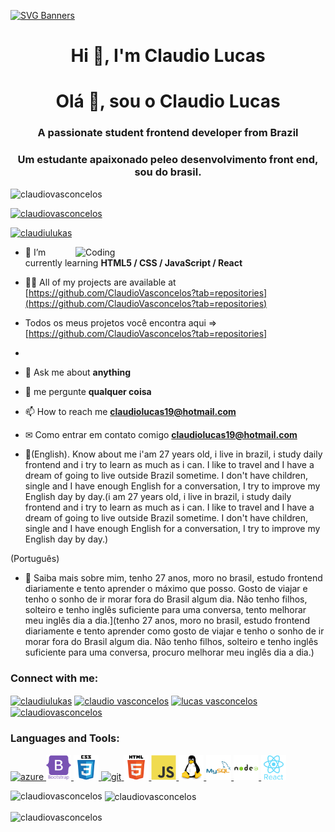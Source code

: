 
[![SVG Banners](https://svg-banners.vercel.app/api?type=typeWriter&text1=Wellcome%20To%20My%20Little%20World%20☕👨‍💻&width=800&height=400)](https://github.com/Akshay090/svg-banners)



<h1 align="center">Hi 👋, I'm Claudio Lucas</h1>

<h1 align="center">Olá 👋, sou o Claudio Lucas</h1>

<h3 align="center">A passionate student frontend developer from Brazil</h3>

<h3 align="center">Um estudante apaixonado peleo desenvolvimento front end, sou do brasil. </h3>

<p align="left"> <img src="https://komarev.com/ghpvc/?username=claudiovasconcelos&label=Profile%20views&color=0e75b6&style=flat" alt="claudiovasconcelos" /> </p>

<p align="left"> <a href="https://github.com/ryo-ma/github-profile-trophy"><img src="https://github-profile-trophy.vercel.app/?username=claudiovasconcelos" alt="claudiovasconcelos" /></a> </p>

<p align="left"> <a href="https://twitter.com/claudiulukas" target="blank"><img src="https://img.shields.io/twitter/follow/claudiulukas?logo=twitter&style=for-the-badge" alt="claudiulukas" /></a> </p>

<img align="right" alt="Coding" width="400" src="https://media1.giphy.com/media/kbRb4eyCNC0aMz5x68/giphy.gif?cid=ecf05e479e6njs68zza85uxshd4ujnzvd96lmukkjav372wt&rid=giphy.gif&ct=g">



- 🌱 I’m currently learning **HTML5 / CSS / JavaScript / React**

- 👨‍💻 All of my projects are available at [https://github.com/ClaudioVasconcelos?tab=repositories](https://github.com/ClaudioVasconcelos?tab=repositories)

- Todos os meus projetos você encontra aqui => [https://github.com/ClaudioVasconcelos?tab=repositories]
- 
- 💬 Ask me about **anything**

- 💬 me pergunte **qualquer coisa**

- 📫 How to reach me **claudiolucas19@hotmail.com**

- ✉ Como entrar em contato comigo **claudiolucas19@hotmail.com**
      
- 📄(English). Know about me i'am 27 years old, i live in brazil, i study daily frontend and i try to learn as much as i can. I like to travel and I have a dream of going to live outside Brazil sometime. I don't have children, single and I have enough English for a conversation, I try to improve my English day by day.(i am 27 years old, i live in brazil, i study daily frontend and i try to learn as much as i can. I like to travel and I have a dream of going to live outside Brazil sometime. I don't have children, single and I have enough English for a conversation, I try to improve my English day by day.)

(Português)
- 📄 Saiba mais sobre mim, tenho 27 anos, moro no brasil, estudo frontend diariamente e tento aprender o máximo que posso. Gosto de viajar e tenho o sonho de ir morar fora do Brasil algum dia. Não tenho filhos, solteiro e tenho inglês suficiente para uma conversa, tento melhorar meu inglês dia a dia.](tenho 27 anos, moro no brasil, estudo frontend diariamente e tento aprender como gosto de viajar e tenho o sonho de ir morar fora do Brasil algum dia. Não tenho filhos, solteiro e tenho inglês suficiente para uma conversa, procuro melhorar meu inglês dia a dia.)


<h3 align="left">Connect with me:</h3>
<p align="left">
<a href="https://twitter.com/claudiulukas" target="blank"><img align="center" src="https://raw.githubusercontent.com/rahuldkjain/github-profile-readme-generator/master/src/images/icons/Social/twitter.svg" alt="claudiulukas" height="30" width="40" /></a>
<a href="https://linkedin.com/in/claudio vasconcelos" target="blank"><img align="center" src="https://raw.githubusercontent.com/rahuldkjain/github-profile-readme-generator/master/src/images/icons/Social/linked-in-alt.svg" alt="claudio vasconcelos" height="30" width="40" /></a>
<a href="https://fb.com/lucas vasconcelos" target="blank"><img align="center" src="https://raw.githubusercontent.com/rahuldkjain/github-profile-readme-generator/master/src/images/icons/Social/facebook.svg" alt="lucas vasconcelos" height="30" width="40" /></a>
<a href="https://instagram.com/claudiovasconcelos" target="blank"><img align="center" src="https://raw.githubusercontent.com/rahuldkjain/github-profile-readme-generator/master/src/images/icons/Social/instagram.svg" alt="claudiovasconcelos" height="30" width="40" /></a>
</p>

<h3 align="left">Languages and Tools:</h3>
<p align="left"> <a href="https://azure.microsoft.com/en-in/" target="_blank" rel="noreferrer"> <img src="https://www.vectorlogo.zone/logos/microsoft_azure/microsoft_azure-icon.svg" alt="azure" width="40" height="40"/> </a> <a href="https://getbootstrap.com" target="_blank" rel="noreferrer"> <img src="https://raw.githubusercontent.com/devicons/devicon/master/icons/bootstrap/bootstrap-plain-wordmark.svg" alt="bootstrap" width="40" height="40"/> </a> <a href="https://www.w3schools.com/css/" target="_blank" rel="noreferrer"> <img src="https://raw.githubusercontent.com/devicons/devicon/master/icons/css3/css3-original-wordmark.svg" alt="css3" width="40" height="40"/> </a> <a href="https://git-scm.com/" target="_blank" rel="noreferrer"> <img src="https://www.vectorlogo.zone/logos/git-scm/git-scm-icon.svg" alt="git" width="40" height="40"/> </a> <a href="https://www.w3.org/html/" target="_blank" rel="noreferrer"> <img src="https://raw.githubusercontent.com/devicons/devicon/master/icons/html5/html5-original-wordmark.svg" alt="html5" width="40" height="40"/> </a> <a href="https://developer.mozilla.org/en-US/docs/Web/JavaScript" target="_blank" rel="noreferrer"> <img src="https://raw.githubusercontent.com/devicons/devicon/master/icons/javascript/javascript-original.svg" alt="javascript" width="40" height="40"/> </a> <a href="https://www.linux.org/" target="_blank" rel="noreferrer"> <img src="https://raw.githubusercontent.com/devicons/devicon/master/icons/linux/linux-original.svg" alt="linux" width="40" height="40"/> </a> <a href="https://www.mysql.com/" target="_blank" rel="noreferrer"> <img src="https://raw.githubusercontent.com/devicons/devicon/master/icons/mysql/mysql-original-wordmark.svg" alt="mysql" width="40" height="40"/> </a> <a href="https://nodejs.org" target="_blank" rel="noreferrer"> <img src="https://raw.githubusercontent.com/devicons/devicon/master/icons/nodejs/nodejs-original-wordmark.svg" alt="nodejs" width="40" height="40"/> </a> <a href="https://reactjs.org/" target="_blank" rel="noreferrer"> <img src="https://raw.githubusercontent.com/devicons/devicon/master/icons/react/react-original-wordmark.svg" alt="react" width="40" height="40"/> </a> </p>

<p><img align="left" src="https://github-readme-stats.vercel.app/api/top-langs?username=claudiovasconcelos&show_icons=true&locale=en&layout=compact" alt="claudiovasconcelos" /></p>

<p>&nbsp;<img align="center" src="https://github-readme-stats.vercel.app/api?username=claudiovasconcelos&show_icons=true&locale=en" alt="claudiovasconcelos" /></p>

<p><img align="center" src="https://github-readme-streak-stats.herokuapp.com/?user=claudiovasconcelos&" alt="claudiovasconcelos" /></p>

